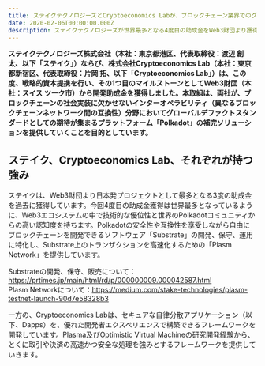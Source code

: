 ```yaml
---
title: ステイクテクノロジーズとCryptoeconomics Labが、ブロックチェーン業界でのグローバルな認知度拡大に向け戦略的資本提携
date: 2020-02-06T00:00:00.000Z
description: ステイクテクノロジーズが世界最多となる4度目の助成金をWeb3財団より獲得し、共同受賞したCryptoeconomics Labと共同研究・資本提携を実施。
---
```

**ステイクテクノロジーズ株式会社（本社：東京都港区、代表取締役：渡辺 創太、以下「ステイク」）ならび、株式会社Cryptoeconomics Lab（本社：東京都新宿区、代表取締役：片岡 拓、以下「Cryptoeconomics Lab」）は、この度、戦略的資本提携を行い、その1つ目のマイルストーンとしてWeb3財団（本社：スイス ツーク市）から開発助成金を獲得しました。本取組は、両社が、ブロックチェーンの社会実装に欠かせないインターオペラビリティ（異なるブロックチェーンネットワーク間の互換性）分野においてグローバルデファクトスタンダードとしての期待が集まるプラットフォーム「Polkadot」の補完ソリューションを提供していくことを目的としています。**

## ステイク、Cryptoeconomics Lab、それぞれが持つ強み

ステイクは、Web3財団より日本発プロジェクトとして最多となる3度の助成金を過去に獲得しています。今回4度目の助成金獲得は世界最多となっているように、Web3エコシステムの中で技術的な優位性と世界のPolkadotコミュニティからの高い認知度を持ちます。Polkadotの安全性や互換性を享受しながら自由にブロックチェーンを開発できるソフトウェア「Substrate」の開発、保守、運用に特化し、Substrate上のトランザクションを高速化するための「Plasm Network」を提供しています。

Substrateの開発、保守、販売について：<https://prtimes.jp/main/html/rd/p/000000009.000042587.html>  
Plasm Networkについて：<https://medium.com/stake-technologies/plasm-testnet-launch-90d7e58328b3>  

一方の、Cryptoeconomics Labは、セキュアな自律分散アプリケーション（以下、Dapps）を、優れた開発者エクスペリエンスで構築できるフレームワークを開発しています。Plasma及びOptimistic Virtual Machineの研究開発経験から、とくに取引や決済の高速かつ安全な処理を強みとするフレームワークを提供していきます。
